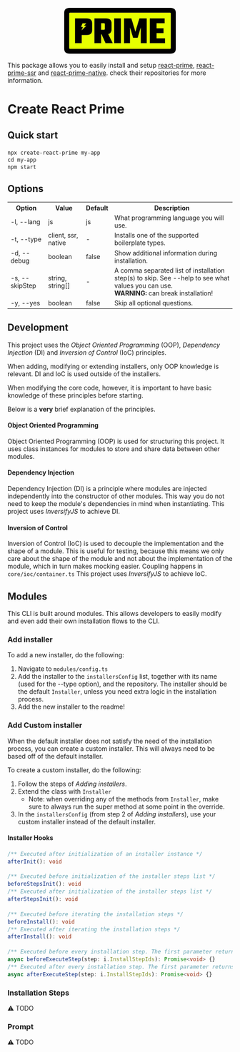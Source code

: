 <p align="center">
  <img src="https://github.com/JBostelaar/react-prime/blob/master/src/static/images/prime-logo.png" alt="prime-logo" width="250px" />
</p>

This package allows you to easily install and setup [react-prime](https://github.com/react-prime/react-prime), [react-prime-ssr](https://github.com/react-prime/react-prime-ssr) and [react-prime-native](https://github.com/react-prime/react-prime-native). check their repositories for more information.

# Create React Prime
## Quick start
```
npx create-react-prime my-app
cd my-app
npm start
```

## Options

<table>
  <tr>
    <th>
        Option
    </th>
    <th>
        Value
    </th>
    <th>
        Default
    </th>
    <th>
        Description
    </th>
  </tr>
  <tr>
    <td>
      -l, --lang
    </td>
    <td>
      js
    </td>
    <td>
      js
    </td>
    <td>
      What programming language you will use.
    </td>
  </tr>
  <tr>
    <td>
      -t, --type
    </td>
    <td>
      client, ssr, native
    </td>
    <td>
      -
    </td>
    <td>
      Installs one of the supported boilerplate types.
    </td>
  </tr>
  <tr>
    <td>
      -d, --debug
    </td>
    <td>
      boolean
    </td>
    <td>
      false
    </td>
    <td>
      Show additional information during installation.
    </td>
  </tr>
  <tr>
    <td>
      -s, --skipStep
    </td>
    <td>
      string, string[]
    </td>
    <td>
      -
    </td>
    <td>
      A comma separated list of installation step(s) to skip. See --help to see what values you can use.
      <br /><b>WARNING:</b> can break installation!
    </td>
  </tr>
  <tr>
    <td>
      -y, --yes
    </td>
    <td>
      boolean
    </td>
    <td>
      false
    </td>
    <td>
      Skip all optional questions.
    </td>
  </tr>
</table>

## Development

This project uses the *Object Oriented Programming* (OOP), *Dependency Injection* (DI) and *Inversion of Control* (IoC) principles.

When adding, modifying or extending installers, only OOP knowledge is relevant. DI and IoC is used outside of the installers.

When modifying the core code, however, it is important to have basic knowledge of these principles before starting.

Below is a **very** brief explanation of the principles.


#### Object Oriented Programming

Object Oriented Programming (OOP) is used for structuring this project. It uses class instances for modules to store and share data between other modules.

#### Dependency Injection

Dependency Injection (DI) is a principle where modules are injected independently into the constructor of other modules. This way you do not need to keep the module's dependencies in mind when instantiating. This project uses *InversifyJS* to achieve DI.

#### Inversion of Control

Inversion of Control (IoC) is used to decouple the implementation and the shape of a module. This is useful for testing, because this means we only care about the shape of the module and not about the implementation of the module, which in turn makes mocking easier. Coupling happens in `core/ioc/container.ts` This project uses *InversifyJS* to achieve IoC.

## Modules
This CLI is built around modules. This allows developers to easily modify and even add their own installation flows to the CLI.

### Add installer

To add a new installer, do the following:

1. Navigate to `modules/config.ts`
2. Add the installer to the `installersConfig` list, together with its name (used for the --type option), and the repository. The installer should be the default `Installer`, unless you need extra logic in the installation process.
3. Add the new installer to the readme!

### Add Custom installer

When the default installer does not satisfy the need of the installation process, you can create a custom installer. This will always need to be based off of the default installer.

To create a custom installer, do the following:

1. Follow the steps of *Adding installers*.
2. Extend the class with `Installer`
   - Note: when overriding any of the methods from `Installer`, make sure to always run the super method at some point in the override.
3. In the `installersConfig` (from step 2 of *Adding installers*), use your custom installer instead of the default installer.

#### Installer Hooks
```ts
/** Executed after initialization of an installer instance */
afterInit(): void

/** Executed before initialization of the installer steps list */
beforeStepsInit(): void
/** Executed after initialization of the installer steps list */
afterStepsInit(): void

/** Executed before iterating the installation steps */
beforeInstall(): void
/** Executed after iterating the installation steps */
afterInstall(): void

/** Executed before every installation step. The first parameter returns the current step ID. */
async beforeExecuteStep(step: i.InstallStepIds): Promise<void> {}
/** Executed after every installation step. The first parameter returns the current step ID. */
async afterExecuteStep(step: i.InstallStepIds): Promise<void> {}
```

### Installation Steps
⚠️ TODO

### Prompt
⚠️ TODO

